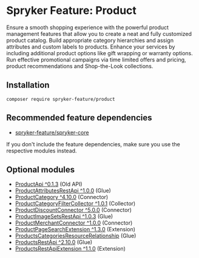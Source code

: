 # Spryker Feature: Product

Ensure a smooth shopping experience with the powerful product management features that allow you to create a neat and fully customized product catalog. Build appropriate category hierarchies and assign attributes and custom labels to products. Enhance your services by including additional product options like gift wrapping or warranty options. Run effective promotional campaigns via time limited offers and pricing, product recommendations and Shop-the-Look collections.

## Installation

```
composer require spryker-feature/product
```

## Recommended feature dependencies
- [spryker-feature/spryker-core](https://github.com/spryker-feature/spryker-core)

If you don't include the feature dependencies, make sure you use the respective modules instead.

## Optional modules
- [ProductApi ^0.1.3](https://github.com/spryker/product-api) (Old API)
- [ProductAttributesRestApi ^1.0.0](https://github.com/spryker/product-attributes-rest-api) (Glue)
- [ProductCategory ^4.10.0](https://github.com/spryker/product-category) (Connector)
- [ProductCategoryFilterCollector ^1.0.1](https://github.com/spryker/product-category-filter-collector) (Collector)
- [ProductDiscountConnector ^5.0.0](https://github.com/spryker/product-discount-connector) (Connector)
- [ProductImageSetsRestApi ^1.0.3](https://github.com/spryker/product-image-sets-rest-api) (Glue)
- [ProductMerchantConnector ^1.0.0](https://github.com/spryker/product-merchant-connector) (Connector)
- [ProductPageSearchExtension ^1.3.0](https://github.com/spryker/product-page-search-extension) (Extension)
- [ProductsCategoriesResourceRelationship](https://github.com/spryker/products-categories-resource-relationship) (Glue)
- [ProductsRestApi ^2.10.0](https://github.com/spryker/products-rest-api) (Glue)
- [ProductsRestApiExtension ^1.1.0](https://github.com/spryker/products-rest-api-extension) (Extension)
